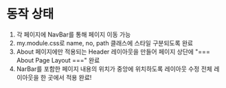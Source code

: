 # 동작 상태

1. 각 페이지에 NavBar를 통해 페이지 이동 가능
2. my.module.css로 name, no, path 클래스에 스타일 구분되도록 완료
3. About 페이지에만 적용되는 Header 레이아웃을 만들어 페이지 상단에 "=== About Page Layout ===" 완료
4. NarBar를 포함한 페이지 내용의 위치가 중앙에 위치하도록 레이아웃 수정 전체 레이아웃을 한 곳에서 적용 완료!
